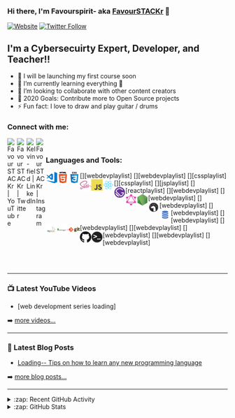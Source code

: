 ### Hi there, I'm Favourspirit- aka [FavourSTACKr][website] 👋

[![Website](https://img.shields.io/website?label=FavourSTACKr.com&style=for-the-badge&url=https%3A%2F%2FFavourSTACKr.com)](https://FavourSTACKr.com)
[![Twitter Follow](https://img.shields.io/twitter/follow/FavourSTACKr?color=1DA1F2&logo=twitter&style=for-the-badge)](https://twitter.com/intent/follow?original_referer=https%3A%2F%2Fgithub.com%2FFavourSTACKr&screen_name=FavourSTACKr)

## I'm a Cybersecuirty Expert, Developer, and Teacher!!

- 🔭 I will be launching my first course soon
- 🌱 I’m currently learning everything 🤣
- 👯 I’m looking to collaborate with other content creators
- 🥅 2020 Goals: Contribute more to Open Source projects
- ⚡ Fun fact: I love to draw and play guitar / drums


### Connect with me:
[<img align="left" alt="FavourSTACKr | YouTube" width="22px" src="https://cdn.jsdelivr.net/npm/simple-icons@v3/icons/youtube.svg" />][youtube]
[<img align="left" alt="FavourSTACKr | Twitter" width="22px" src="https://cdn.jsdelivr.net/npm/simple-icons@v3/icons/twitter.svg" />][twitter]
[<img align="left" alt="Kelvin-field | LinkedIn" width="22px" src="https://cdn.jsdelivr.net/npm/simple-icons@v3/icons/linkedin.svg" />][linkedin]
[<img align="left" alt="FavourSTACKr | Instagram" width="22px" src="https://cdn.jsdelivr.net/npm/simple-icons@v3/icons/instagram.svg" />][instagram]

<br />

### Languages and Tools:

[<img align="left" alt="Visual Studio Code" width="26px" src="https://raw.githubusercontent.com/github/explore/80688e429a7d4ef2fca1e82350fe8e3517d3494d/topics/visual-studio-code/visual-studio-code.png" />][webdevplaylist]
[<img align="left" alt="HTML5" width="26px" src="https://raw.githubusercontent.com/github/explore/80688e429a7d4ef2fca1e82350fe8e3517d3494d/topics/html/html.png" />][webdevplaylist]
[<img align="left" alt="CSS3" width="26px" src="https://raw.githubusercontent.com/github/explore/80688e429a7d4ef2fca1e82350fe8e3517d3494d/topics/css/css.png" />][cssplaylist]
[<img align="left" alt="Sass" width="26px" src="https://raw.githubusercontent.com/github/explore/80688e429a7d4ef2fca1e82350fe8e3517d3494d/topics/sass/sass.png" />][cssplaylist]
[<img align="left" alt="JavaScript" width="26px" src="https://raw.githubusercontent.com/github/explore/80688e429a7d4ef2fca1e82350fe8e3517d3494d/topics/javascript/javascript.png" />][jsplaylist]
[<img align="left" alt="React" width="26px" src="https://raw.githubusercontent.com/github/explore/80688e429a7d4ef2fca1e82350fe8e3517d3494d/topics/react/react.png" />][reactplaylist]
[<img align="left" alt="Gatsby" width="26px" src="https://raw.githubusercontent.com/github/explore/e94815998e4e0713912fed477a1f346ec04c3da2/topics/gatsby/gatsby.png" />][webdevplaylist]
[<img align="left" alt="GraphQL" width="26px" src="https://raw.githubusercontent.com/github/explore/80688e429a7d4ef2fca1e82350fe8e3517d3494d/topics/graphql/graphql.png" />][webdevplaylist]
[<img align="left" alt="Node.js" width="26px" src="https://raw.githubusercontent.com/github/explore/80688e429a7d4ef2fca1e82350fe8e3517d3494d/topics/nodejs/nodejs.png" />][webdevplaylist]
[<img align="left" alt="Deno" width="26px" src="https://raw.githubusercontent.com/github/explore/361e2821e2dea67711cde99c9c40ed357061cf27/topics/deno/deno.png" />][webdevplaylist]
[<img align="left" alt="SQL" width="26px" src="https://raw.githubusercontent.com/github/explore/80688e429a7d4ef2fca1e82350fe8e3517d3494d/topics/sql/sql.png" />][webdevplaylist]
[<img align="left" alt="MySQL" width="26px" src="https://raw.githubusercontent.com/github/explore/80688e429a7d4ef2fca1e82350fe8e3517d3494d/topics/mysql/mysql.png" />][webdevplaylist]
[<img align="left" alt="MongoDB" width="26px" src="https://raw.githubusercontent.com/github/explore/80688e429a7d4ef2fca1e82350fe8e3517d3494d/topics/mongodb/mongodb.png" />][webdevplaylist]
[<img align="left" alt="Git" width="26px" src="https://raw.githubusercontent.com/github/explore/80688e429a7d4ef2fca1e82350fe8e3517d3494d/topics/git/git.png" />][webdevplaylist]
[<img align="left" alt="GitHub" width="26px" src="https://raw.githubusercontent.com/github/explore/78df643247d429f6cc873026c0622819ad797942/topics/github/github.png" />][webdevplaylist]
[<img align="left" alt="Terminal" width="26px" src="https://raw.githubusercontent.com/github/explore/80688e429a7d4ef2fca1e82350fe8e3517d3494d/topics/terminal/terminal.png" />][webdevplaylist]

<br />
<br />

---

### 📺 Latest YouTube Videos

<!-- YOUTUBE:START -->
- [web development series loading]
<!-- YOUTUBE:END -->

➡️ [more videos...](https://youtube.com/FavourSTACKr)

---

### 📕 Latest Blog Posts

<!-- BLOG-POST-LIST:START -->
- [Loading-- Tips on how to learn any new programming language](https://dev.to/FavourSTACKr/)

<!-- BLOG-POST-LIST:END -->

➡️ [more blog posts...](https://FavourSTACKr.com)

---

<details>
  <summary>:zap: Recent GitHub Activity</summary>
  
<!--START_SECTION:activity-->
1. ❗️ Closed issue [#8](https://github.com/FavourSTACKr/free-developer-resources/issues/8) in [FavourSTACKr/free-developer-resources](https://github.com/FavourSTACKr/free-developer-resources)
2. 🗣 Commented on [#8](https://github.com/FavourSTACKr/free-developer-resources/issues/8) in [FavourSTACKr/free-developer-resources](https://github.com/FavourSTACKr/free-developer-resources)
3. 🗣 Commented on [#7](https://github.com/FavourSTACKr/free-developer-resources/issues/7) in [FavourSTACKr/free-developer-resources](https://github.com/FavourSTACKr/free-developer-resources)
4. 🎉 Merged PR [#7](https://github.com/FavourSTACKr/free-developer-resources/pull/7) in [FavourSTACKr/free-developer-resources](https://github.com/FavourSTACKr/free-developer-resources)
5. 🗣 Commented on [#3](https://github.com/FavourSTACKr/FavourSTACKr-vscode-theme/issues/3) in [FavourSTACKr/FavourSTACKr-vscode-theme](https://github.com/FavourSTACKr/FavourSTACKr-vscode-theme)
<!--END_SECTION:activity-->

</details>

<details>
  <summary>:zap: GitHub Stats</summary>

  <img align="left" alt="FavourSTACKr's GitHub Stats" src="https://github-readme-stats.FavourSTACKr.vercel.app/api?username=FavourSTACKr&show_icons=true&hide_border=true" />

</details>

[website]: https://FavourSTACK.com
[twitter]: https://twitter.com/FavourSTACKr
[youtube]: https://youtube.com/FavourStackr
[instagram]: https://instagram.com/FavourSTACKr
[linkedin]: https://linkedin.com/in/kelvin-field



